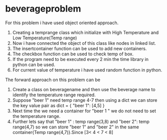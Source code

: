 # beverageproblem
For this problem i have used object oriented approach.
1. Creating a temprange class which initialize with High Temperature and Low Temperature(Temp range) <br>
2. Now i have connected the object of this class like nodes in linked list. <br>
3. The insertcontainer function can be used to add new containers. <br>
4. The checkbox function can be used to check temp of box.
5. If the program need to be executed every 2 min the time library in python can be used. <br>
6. For current value of temperature i have used random function in python.

The forward approach on this problem can be 
1. Create a class on beveragename and then use the beverage name to identify the temperature range required. <br>
2. Suppose "beer 1" need  temp range 4-7 then using a dict we can store the key value pair as dict = { "beer 1": [4,5] } <br>
3. Next time the we need a container for "beer 1 " we do not need to set the temperature range.
4. Further lets say that "beer 1" : temp range(3,8) and "beer 2": temp range(4,7) so we can store "beer 1" and "beer 2" in the same container{Temp range(4,7)}.Since [3< 4 < 7 < 8]
